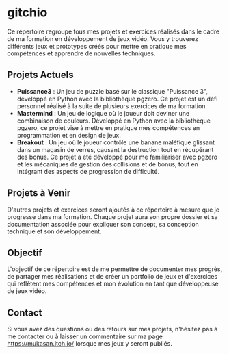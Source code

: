 # gitchio

Ce répertoire regroupe tous mes projets et exercices réalisés dans le cadre de ma formation en développement de jeux vidéo. Vous y trouverez différents jeux et prototypes créés pour mettre en pratique mes compétences et apprendre de nouvelles techniques.

## Projets Actuels

- **Puissance3** : Un jeu de puzzle basé sur le classique "Puissance 3", développé en Python avec la bibliothèque pgzero. Ce projet est un défi personnel réalisé à la suite de plusieurs exercices de ma formation.
- **Mastermind** : Un jeu de logique où le joueur doit deviner une combinaison de couleurs. Développé en Python avec la bibliothèque pgzero, ce projet vise à mettre en pratique mes compétences en programmation et en design de jeux.
- **Breakout** : Un jeu où le joueur contrôle une banane maléfique glissant dans un magasin de verres, causant la destruction tout en récupérant des bonus. Ce projet a été développé pour me familiariser avec pgzero et les mécaniques de gestion des collisions et de bonus, tout en intégrant des aspects de progression de difficulté.

## Projets à Venir

D'autres projets et exercices seront ajoutés à ce répertoire à mesure que je progresse dans ma formation. Chaque projet aura son propre dossier et sa documentation associée pour expliquer son concept, sa conception technique et son développement.

## Objectif

L'objectif de ce répertoire est de me permettre de documenter mes progrès, de partager mes réalisations et de créer un portfolio de jeux et d'exercices qui reflètent mes compétences et mon évolution en tant que développeuse de jeux vidéo.

## Contact

Si vous avez des questions ou des retours sur mes projets, n'hésitez pas à me contacter ou à laisser un commentaire sur ma page https://mukasan.itch.io/ lorsque mes jeux y seront publiés.
